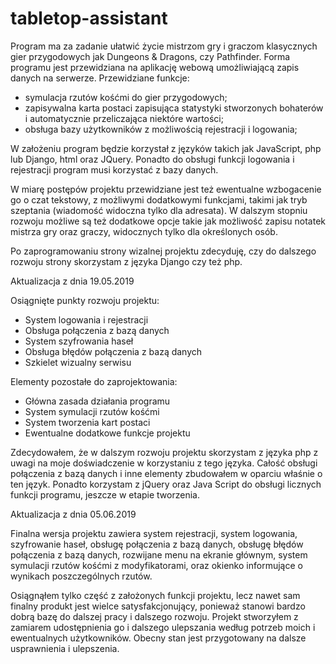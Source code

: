 # tabletop-assistant

Program ma za zadanie ułatwić życie mistrzom gry i graczom klasycznych gier przygodowych jak Dungeons &amp; Dragons, czy Pathfinder.
Forma programu jest przewidziana na aplikację webową umożliwiającą zapis danych na serwerze.
Przewidziane funkcje:
- symulacja rzutów kośćmi do gier przygodowych;
- zapisywalna karta postaci zapisująca statystyki stworzonych bohaterów i automatycznie przeliczająca niektóre wartości;
- obsługa bazy użytkowników z możliwością rejestracji i logowania;

W założeniu program będzie korzystał z języków takich jak JavaScript, php lub Django, html oraz JQuery.
Ponadto do obsługi funkcji logowania i rejestracji program musi korzystać z bazy danych.

W miarę postępów projektu przewidziane jest też ewentualne wzbogacenie go o czat tekstowy, z możliwymi dodatkowymi funkcjami, takimi jak tryb szeptania (wiadomość widoczna tylko dla adresata). 
W dalszym stopniu rozwoju możliwe są też dodatkowe opcje takie jak możliwość zapisu notatek mistrza gry oraz graczy, widocznych tylko dla określonych osób.

Po zaprogramowaniu strony wizalnej projektu zdecyduję, czy do dalszego rozwoju strony skorzystam z języka Django czy też php.



Aktualizacja z dnia 19.05.2019

Osiągnięte punkty rozwoju projektu:
- System logowania i rejestracji
- Obsługa połączenia z bazą danych
- System szyfrowania haseł
- Obsługa błędów połączenia z bazą danych
- Szkielet wizualny serwisu

Elementy pozostałe do zaprojektowania:
- Główna zasada działania programu
- System symulacji rzutów kośćmi
- System tworzenia kart postaci
- Ewentualne dodatkowe funkcje projektu

Zdecydowałem, że w dalszym rozwoju projektu skorzystam z języka php z uwagi na moje doświadczenie w korzystaniu z tego języka. Całość obsługi połączenia z bazą danych i inne elementy zbudowałem w oparciu właśnie o ten język. Ponadto korzystam z jQuery oraz Java Script do obsługi licznych funkcji programu, jeszcze w etapie tworzenia.



Aktualizacja z dnia 05.06.2019

Finalna wersja projektu zawiera system rejestracji, system logowania, szyfrowanie haseł, obsługę połączenia z bazą danych, obsługę błędów połączenia z bazą danych, rozwijane menu na ekranie głównym, system symulacji rzutów kośćmi z modyfikatorami, oraz okienko informujące o wynikach poszczególnych rzutów. 

Osiągnąłem tylko część z założonych funkcji projektu, lecz nawet sam finalny produkt jest wielce satysfakcjonujący, ponieważ stanowi bardzo dobrą bazę do dalszej pracy i dalszego rozwoju. Projekt stworzyłem z zamiarem udostępnienia go i dalszego ulepszania według potrzeb moich i ewentualnych użytkowników. Obecny stan jest przygotowany na dalsze usprawnienia i ulepszenia.
